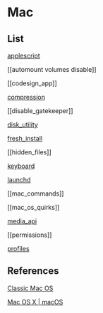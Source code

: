 # Mac

## List

[applescript](applescript.md)

[[automount volumes disable]]

[[codesign_app]]

[compression](compression.md)

[[disable_gatekeeper]]

[disk_utility](disk_utility.md)

[fresh_install](fresh_install.md)

[[hidden_files]]

[keyboard](os/mac/keyboard.md)

[launchd](launchd.md)

[[mac_commands]]

[[mac_os_quirks]]

[media_api](os/mac/media_api.md)

[[permissions]]

[profiles](profiles.md)


## References

[Classic Mac OS](https://en.wikipedia.org/wiki/Classic_Mac_OS)

[Mac OS X | macOS](https://en.wikipedia.org/wiki/MacOS)
